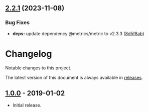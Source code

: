 ## [2.2.1](https://github.com/metrics-js/process/compare/v2.2.0...v2.2.1) (2023-11-08)


### Bug Fixes

* **deps:** update dependency @metrics/metric to v2.3.3 ([8d5f8ab](https://github.com/metrics-js/process/commit/8d5f8ab4a529fda007c340a471d02204b53670dc))

# Changelog

Notable changes to this project.

The latest version of this document is always available in
[releases][releases-url].

## [1.0.0] - 2019-01-02

- Initial release.

[1.0.0]: https://github.com/metrics-js/process/tree/v1.0.0

[releases-url]: https://github.com/metrics-js/process/blob/master/CHANGELOG.md
